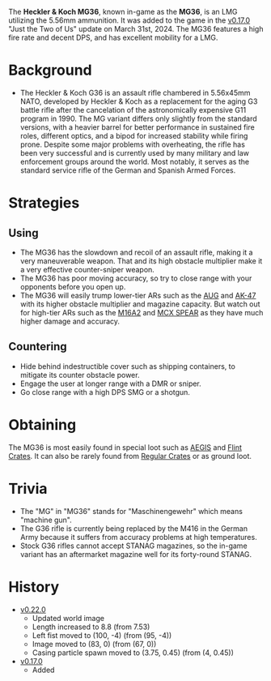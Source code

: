 The **Heckler & Koch MG36**, known in-game as the **MG36**, is an LMG utilizing the 5.56mm ammunition. It was added to the game in the [v0.17.0](https://github.com/HasangerGames/suroi/releases/tag/v0.17.0) "Just the Two of Us" update on March 31st, 2024. The MG36 features a high fire rate and decent DPS, and has excellent mobility for a LMG.

# Background
- The Heckler & Koch G36 is an assault rifle chambered in 5.56x45mm NATO, developed by Heckler & Koch as a replacement for the aging G3 battle rifle after the cancelation of the astronomically expensive G11 program in 1990. The MG variant differs only slightly from the standard versions, with a heavier barrel for better performance in sustained fire roles, different optics, and a bipod for increased stability while firing prone.  Despite some major problems with overheating, the rifle has been very successful and is currently used by many military and law enforcement groups around the world. Most notably, it serves as the standard service rifle of the German and Spanish Armed Forces. 

# Strategies
## Using
- The MG36 has the slowdown and recoil of an assault rifle, making it a very maneuverable weapon. That and its high obstacle multiplier make it a very effective counter-sniper weapon.
- The MG36 has poor moving accuracy, so try to close range with your opponents before you open up.
- The MG36 will easily trump lower-tier ARs such as the [AUG](/weapons/guns/aug) and [AK-47](/weapons/guns/ak47) with its higher obstacle multiplier and magazine capacity.
But watch out for high-tier ARs such as the [M16A2](/weapons/guns/m16a2) and [MCX SPEAR](/weapons/guns/mcx_spear) as they have much higher damage and accuracy.

## Countering
- Hide behind indestructible cover such as shipping containers, to mitigate its counter obstacle power.
- Engage the user at longer range with a DMR or sniper.
- Go close range with a high DPS SMG or a shotgun.

# Obtaining
The MG36 is most easily found in special loot such as [AEGIS](/obstacles/aegis_crate) and [Flint Crates](/obstacles/flint_crate). It can also be rarely found from [Regular Crates](/obstacles/regular_crate) or as ground loot.

# Trivia
- The "MG" in "MG36" stands for "Maschinengewehr" which means "machine gun".
- The G36 rifle is currently being replaced by the M416 in the German Army because it suffers from accuracy problems at high temperatures.
- Stock G36 rifles cannot accept STANAG magazines, so the in-game variant has an aftermarket magazine well for its forty-round STANAG.

# History
- [v0.22.0](https://github.com/HasangerGames/suroi/releases/tag/v0.22.0)
  - Updated world image
  - Length increased to 8.8 (from 7.53)
  - Left fist moved to (100, -4) (from (95, -4))
  - Image moved to (83, 0) (from (67, 0))
  - Casing particle spawn moved to (3.75, 0.45) (from (4, 0.45))
- [v0.17.0](https://github.com/HasangerGames/suroi/releases/tag/v0.17.0)
  - Added